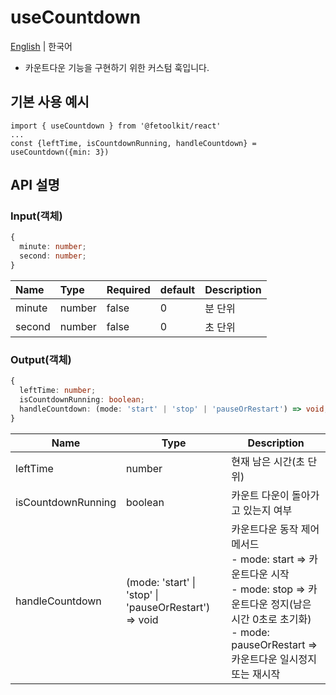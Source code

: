 # useCountdown

[English](../en/hook_usecountdown.md) | 한국어

- 카운트다운 기능을 구현하기 위한 커스텀 훅입니다.

## 기본 사용 예시

```tsx
import { useCountdown } from '@fetoolkit/react'
...
const {leftTime, isCountdownRunning, handleCountdown} = useCountdown({min: 3})
```

## API 설명

### Input(객체)

```typescript
{
  minute: number;
  second: number;
}
```

| Name   | Type   | Required | default | Description |
| :----- | :----- | :------- | :------ | :---------- |
| minute | number | false    | 0       | 분 단위     |
| second | number | false    | 0       | 초 단위     |

### Output(객체)

```typescript
{
  leftTime: number;
  isCountdownRunning: boolean;
  handleCountdown: (mode: 'start' | 'stop' | 'pauseOrRestart') => void;
}
```

| Name               | Type                                                  | Description                                                                                                                                                                             |
| ------------------ | ----------------------------------------------------- | --------------------------------------------------------------------------------------------------------------------------------------------------------------------------------------- |
| leftTime           | number                                                | 현재 남은 시간(초 단위)                                                                                                                                                                 |
| isCountdownRunning | boolean                                               | 카운트 다운이 돌아가고 있는지 여부                                                                                                                                                      |
| handleCountdown    | (mode: 'start' \| 'stop' \| 'pauseOrRestart') => void | 카운트다운 동작 제어 메서드 <br>- mode: start => 카운트다운 시작<br>- mode: stop => 카운트다운 정지(남은시간 0초로 초기화)<br>- mode: pauseOrRestart => 카운트다운 일시정지 또는 재시작 |
